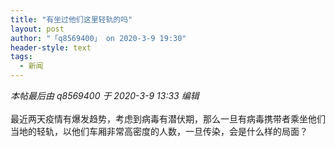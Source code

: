 ```yaml
---
title: "有坐过他们这里轻轨的吗"
layout: post
author: "「q8569400」 on 2020-3-9 19:30"
header-style: text
tags:
  - 新闻
---
```


<head></head>
<body>
 <i class="pstatus"> 本帖最后由 q8569400 于 2020-3-9 13:33 编辑 </i>
 <br> 
 <br> 最近两天疫情有爆发趋势，考虑到病毒有潜伏期，那么一旦有病毒携带者乘坐他们当地的轻轨，以他们车厢非常高密度的人数，一旦传染，会是什么样的局面？
 <br>
</body>



